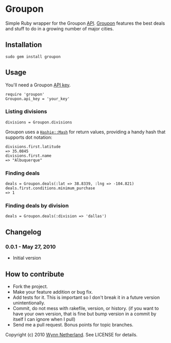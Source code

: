 # Groupon

Simple Ruby wrapper for the Groupon [API](http://sites.google.com/site/grouponapi/home). [Groupon](http://groupon.com) features the best deals and stuff to do in a growing number of major cities.

## Installation

    sudo gem install groupon
    
## Usage

You'll need a Groupon [API key](http://sites.google.com/site/grouponapi/home).

    require 'groupon'
    Groupon.api_key = 'your_key'
    
### Listing divisions

    divisions = Groupon.divisions
    
Groupon uses a [`Hashie::Mash`](http://github.com/intridea/hashie) for return values, providing a handy hash that supports dot notation:

    divisions.first.latitude
    => 35.0845
    divisions.first.name
    => "Albuquerque"
    
### Finding deals
    
    deals = Groupon.deals(:lat => 38.8339, :lng => -104.821)
    deals.first.conditions.minimum_purchase
    => 1
    
### Finding deals by division

    deals = Groupon.deals(:division => 'dallas')
    
<a name="changelog"></a>
## Changelog

### 0.0.1 - May 27, 2010

* Initial version

## How to contribute
 
* Fork the project.
* Make your feature addition or bug fix.
* Add tests for it. This is important so I don't break it in a
  future version unintentionally.
* Commit, do not mess with rakefile, version, or history.
  (if you want to have your own version, that is fine but bump version in a commit by itself I can ignore when I pull)
* Send me a pull request. Bonus points for topic branches.


Copyright (c) 2010 [Wynn Netherland](http://wynnnetherland.com). See LICENSE for details.
